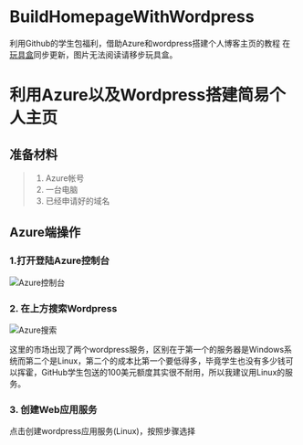 # BuildHomepageWithWordpress
利用Github的学生包福利，借助Azure和wordpress搭建个人博客主页的教程
在[玩具盒](https://www.hacbox.studio)同步更新，图片无法阅读请移步玩具盒。


# 利用Azure以及Wordpress搭建简易个人主页
## 准备材料
> 1. Azure帐号
> 2. 一台电脑
> 3. 已经申请好的域名
## Azure端操作
### 1.打开登陆Azure控制台
![Azure控制台](/wp-content/uploads/2020/05/Azure-300x148.png)

### 2. 在上方搜索Wordpress
![Azure搜索](/wp-content/uploads/2020/05/Azure2-300x157.png)

这里的市场出现了两个wordpress服务，区别在于第一个的服务器是Windows系统而第二个是Linux，第二个的成本比第一个要低得多，毕竟学生也没有多少钱可以挥霍，GitHub学生包送的100美元额度其实很不耐用，所以我建议用Linux的服务。

### 3. 创建Web应用服务

点击创建wordpress应用服务(Linux)，按照步骤选择
